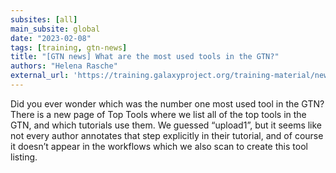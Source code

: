 ```yaml
---
subsites: [all]
main_subsite: global
date: "2023-02-08"
tags: [training, gtn-news]
title: "[GTN news] What are the most used tools in the GTN?"
authors: "Helena Rasche"
external_url: 'https://training.galaxyproject.org/training-material/news/2023/02/08/top-tools.html'
---
```


Did you ever wonder which was the number one most used tool in the GTN? There is a new page of Top Tools where we list all of the top tools in the GTN, and which tutorials use them. We guessed “upload1”, but it seems like not every author annotates that step explicitly in their tutorial, and of course it doesn’t appear in the workflows which we also scan to create this tool listing.

